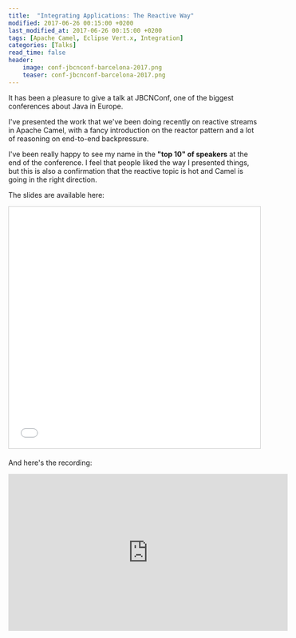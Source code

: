 ```yaml
---
title:  "Integrating Applications: The Reactive Way"
modified: 2017-06-26 00:15:00 +0200
last_modified_at: 2017-06-26 00:15:00 +0200
tags: [Apache Camel, Eclipse Vert.x, Integration]
categories: [Talks]
read_time: false
header:
    image: conf-jbcnconf-barcelona-2017.png
    teaser: conf-jbcnconf-barcelona-2017.png
---
```

It has been a pleasure to give a talk at JBCNConf, one of the biggest conferences about Java in Europe.

I've presented the work that we've been doing recently on reactive streams in Apache Camel, with a fancy introduction on the reactor 
pattern and a lot of reasoning on end-to-end backpressure.

I've been really happy to see my name in the **"top 10" of speakers** at the end of the conference.
I feel that people liked the way I presented things, but this is also a confirmation that the 
reactive topic is hot and Camel is going in the right direction.

The slides are available here:

<iframe src="//www.slideshare.net/slideshow/embed_code/key/tLfgLN4po23zAa" width="595" height="485" frameborder="0" marginwidth="0" marginheight="0" scrolling="no" style="border:1px solid #CCC; border-width:1px; margin-bottom:5px; max-width: 100%;" allowfullscreen> </iframe>

And here's the recording:

<iframe width="560" height="315" src="https://www.youtube.com/embed/1JtdUhLf5pE" frameborder="0" allowfullscreen></iframe>